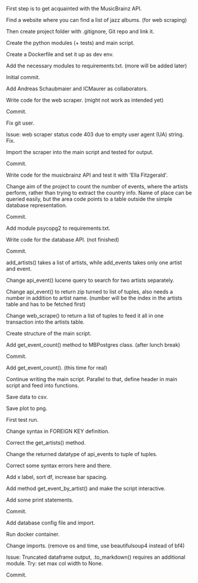 First step is to get acquainted with the MusicBrainz API.

Find a website where you can find a list of jazz albums. (for web scraping)

Then create project folder with .gitignore, Git repo and link it.

Create the python modules (+ tests) and main script.

Create a Dockerfile and set it up as dev env.

Add the necessary modules to requirements.txt. (more will be added later)

Initial commit.

Add Andreas Schaubmaier and ICMaurer as collaborators.

Write code for the web scraper. (might not work as intended yet)

Commit.

Fix git user.

Issue: web scraper status code 403 due to empty user agent (UA) string. Fix.

Import the scraper into the main script and tested for output.

Commit.

Write code for the musicbrainz API and test it with 'Ella Fitzgerald'.

Change aim of the project to count the number of events, where the artists perform,
rather than trying to extract the country info.
Name of place can be queried easily, but the area code points to a table
outside the simple database representation.

Commit.

Add module psycopg2 to requirements.txt.

Write code for the database API. (not finished)

Commit.

add_artists() takes a list of artists, while add_events takes only one artist and event.

Change api_event() lucene query to search for two artists separately.

Change api_event() to return zip turned to list of tuples, also needs a number in addition to artist name.
(number will be the index in the artists table and has to be fetched first)

Change web_scrape() to return a list of tuples to feed it all in one transaction into the artists table.

Create structure of the main script.

Add get_event_count() method to MBPostgres class. (after lunch break)

Commit.

Add get_event_count(). (this time for real)

Continue writing the main script. Parallel to that, define header in main script and feed into functions.

Save data to csv.

Save plot to png.

First test run.

Change syntax in FOREIGN KEY definition.

Correct the get_artists() method.

Change the returned datatype of api_events to tuple of tuples.

Correct some syntax errors here and there.

Add x label, sort df, increase bar spacing.

Add method get_event_by_artist() and make the script interactive.

Add some print statements.

Commit.

Add database config file and import.

Run docker container.

Change imports. (remove os and time, use beautifulsoup4 instead of bf4)

Issue: Truncated dataframe output, .to_markdown() requires an additional module.
Try: set max col width to None.

Commit.